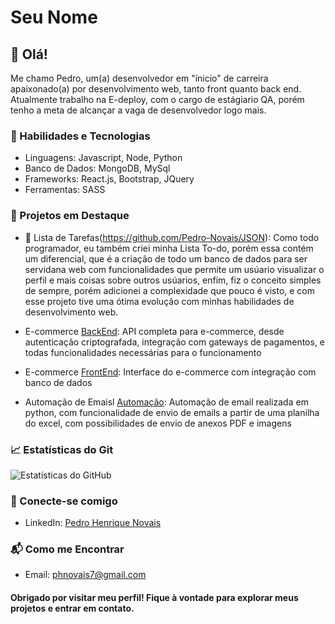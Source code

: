 # Seu Nome

## 👋 Olá!

Me chamo Pedro, um(a) desenvolvedor em "ínicio" de carreira apaixonado(a) por desenvolvimento web, tanto front quanto back end. Atualmente trabalho na E-deploy, com o cargo de estágiario QA, 
porém tenho a meta de alcançar a vaga de desenvolvedor logo mais.

### 🚀 Habilidades e Tecnologias

- Linguagens: Javascript, Node, Python
- Banco de Dados: MongoDB, MySql
- Frameworks: React.js, Bootstrap, JQuery
- Ferramentas: SASS

### 🔧 Projetos em Destaque

- 📝 Lista de Tarefas(https://github.com/Pedro-Novais/JSON): Como todo programador, eu também criei minha Lista To-do, porém essa contém um diferencial, que é a criação de todo um banco de dados para ser servidana web
  com funcionalidades que permite um usúario visualizar o perfil e mais coisas sobre outros usúarios, enfim, fiz o conceito simples de sempre, porém adicionei a complexidade que pouco é visto,
  e com esse projeto tive uma ótima evolução com minhas habilidades de desenvolvimento web.

  
- E-commerce [BackEnd](https://github.com/Pedro-Novais/e-commerce): API completa para e-commerce, desde autenticação criptografada, integração com gateways de pagamentos, e todas funcionalidades necessárias para o funcionamento
- E-commerce [FrontEnd](https://github.com/Pedro-Novais/e-commerce-UI): Interface do e-commerce com integração com banco de dados

- Automação de Emaisl [Automação](https://github.com/Pedro-Novais/Automacao-Emails): Automação de email realizada em python, com funcionalidade de envio de emails a partir de uma planilha do excel, com possibilidades de envio de anexos PDF e imagens

### 📈 Estatísticas do Git
![Estatísticas do GitHub](https://github-readme-stats.vercel.app/api?username=Pedro-Novais&show_icons=true&theme=dark)

### 🤝 Conecte-se comigo

- LinkedIn: [Pedro Henrique Novais](https://www.linkedin.com/in/pedro-henrique-novais-7610ab1b6/)

### 📬 Como me Encontrar

- Email: phnovais7@gmail.com

#### Obrigado por visitar meu perfil! Fique à vontade para explorar meus projetos e entrar em contato.

